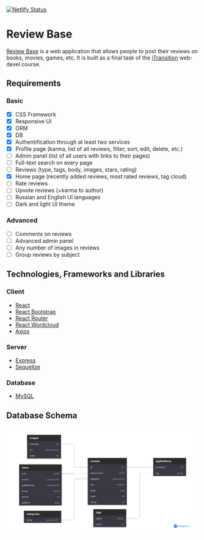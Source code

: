 [![Netlify Status](https://api.netlify.com/api/v1/badges/44105d65-2039-4593-8ebb-908c6f441b2c/deploy-status)](https://app.netlify.com/sites/review-base/deploys)

# Review Base

[Review Base](https://review-base.netlify.app) is a web application that allows people to post their reviews on books, movies, games, etc. It is built as a final task of the [iTransition](https://www.itransition.com) web-devel course.

## Requirements

### Basic

- [x] CSS Framework
- [x] Responsive UI
- [x] ORM
- [x] DB
- [x] Authentification through at least two services
- [x] Profile page (karma, list of all reviews, filter, sort, edit, delete, etc.)
- [ ] Admin panel (list of all users with links to their pages)
- [ ] Full-text search on every page
- [ ] Reviews (type, tags, body, images, stars, rating)
- [x] Home page (recently added reviews, most rated reviews, tag cloud)
- [ ] Rate reviews
- [ ] Upvote reviews (+karma to author)
- [ ] Russian and English UI languages
- [ ] Dark and light UI theme

### Advanced

- [ ] Comments on reviews
- [ ] Advanced admin panel
- [ ] Any number of images in reviews
- [ ] Group reviews by subject

## Technologies, Frameworks and Libraries

### Client

- [React](https://reactjs.org/)
- [React Bootstrap](https://react-bootstrap.github.io/)
- [React Router](https://reactrouter.com/)
- [React Wordcloud](https://react-wordcloud.netlify.app/)
- [Axios](https://axios-http.com/)

### Server

- [Express](https://expressjs.com/)
- [Sequelize](https://sequelize.org/)

### Database

- [MySQL](https://expressjs.com/)

## Database Schema

![DB schema](./DB_SCHEMA.svg)
